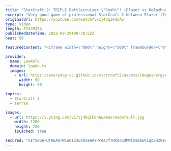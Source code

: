 ```yaml
---
title: "StarCraft 2: TRIPLE Battlecruiser \"Rush\"! (Elazer vs Kelazhur)"
excerpt: "Very good game of professional StarCraft 2 between Elazer (Zerg) and Kelazhur (Terran). In this Terran versus Zerg Kelazhur decides to go straight to playing Terran Mech after opening up with Battlecruisers.  Support my work on Patreon: https://www.patreon.com/lowkotv Become a YouTube member: https://lowko.tv/join"
originalUrl: https://youtube.com/watch?v=zj4bqIFdnAw
type: video
length: PT34M34S
publishedDateTime: 2022-09-29T09:30:52Z
heat: 50

featuredContent: "<iframe width=\"800\" height=\"500\" frameborder=\"0\" src=\"https://www.youtube.com/embed/zj4bqIFdnAw\" allow=\"accelerometer; autoplay; encrypted-media; gyroscope; picture-in-picture\" allowfullscreen></iframe>"

provider:
  name: LowkoTV
  domain: lowko.tv
  images:
    - url: https://everyday-cc.github.io/starcraft2/assets/images/organizations/lowko.tv-50x50.jpg
      width: 50
      height: 50

topics:
  - StarCraft 2
  - Terran

images:
  - url: https://i.ytimg.com/vi/zj4bqIFdnAw/maxresdefault.jpg
    width: 1280
    height: 720
    isCached: true

secured: "oIYS0Gb+UTREAm+W1uO133ud9IeeAYPrezcf7RKdoSdMWiXsmkEKiqqEmZ8ewvDoYGPSVJ1gsiFJSjXUyw2M8wp+jqp760b37XIL388YlrcvStW7Q9qksswVVoOcsdXUBVJdYEMSzWcNld41bDQwVORaI/VKvWhywSfn0gwn/TxTij3RxJ+fZUMPmEdHpbtw0nVSpI+oH0asHt4r46s0+yRQhs8xFO8i9C/yeoy3KYPfrp6hn+EamKTuaMnntgxVPzaVkmTXP0PdBd74t5rbQzHc5ComopXcMhTdbcQwVsl4lXnxx/dMgsM3t1Ea5YxWL6rwiB6B9+p+RtCcG6ZFErSofiZ1V3p9HiRVXnrLpMR9DlmWDWr8Ziq1yrQO2XeD/TIanb5PJOBCd0iCEsOu+kSPIkP3B9hOGjNVruF0iEQ=;WvR71JruIazvjWD3k+j2mw=="
---
```


